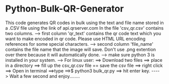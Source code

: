 # Python-Bulk-QR-Generator
This code generates QR codes in bulk using the text and file name stored in a .CSV file using the link of api.qrserver.com
In the file 'csv_qr.csv' contains two columns.
--> first column 'qr_text' contains the qr code text which you want to make encoded in qr code. Please use HTML URL encoding references for some special characters.
--> second column 'file_name' contains the file name that the image will save. Don't use .png extention over there because it will automatically done.
--> make sure python 3 is installed in your system.
--> For linux user: ==> Download two files ==> place in a directory ==> fill up the csv_qr.csv file == save the csv file ==> right click ==> Open in terminal ==>type ==>$ python3 bulk_qr.py ==> hit enter key. ----> Wait a few second and enjoy........
